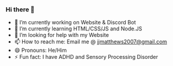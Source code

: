 ### Hi there 👋

- 🔭 I’m currently working on Website & Discord Bot
- 🌱 I’m currently learning HTML/CSS/JS and Node.JS
- 🤔 I’m looking for help with my Website
- 📫 How to reach me: Email me @ jjmatthews2007@gmail.com
- 😄 Pronouns: He/Him
- ⚡ Fun fact: I have ADHD and Sensory Processing Disorder
